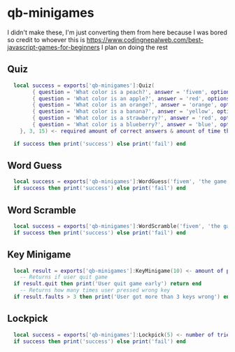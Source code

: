 # qb-minigames

I didn't make these, I'm just converting them from here because I was bored so credit to whoever this is https://www.codingnepalweb.com/best-javascript-games-for-beginners
I plan on doing the rest

## Quiz
```lua
  local success = exports['qb-minigames']:Quiz(
        { question = 'What color is a peach?', answer = 'fivem', options = { 'red', 'yellow', 'orange', 'blue', 'pink' } },
        { question = 'What color is an apple?', answer = 'red', options = { 'red', 'yellow', 'orange', 'blue', 'pink' } },
        { question = 'What color is an orange?', answer = 'orange', options = { 'red', 'yellow', 'orange', 'blue', 'pink' } },
        { question = 'What color is a banana?', answer = 'yellow', options = { 'red', 'yellow', 'orange', 'blue', 'pink' } },
        { question = 'What color is a strawberry?', answer = 'red', options = { 'red', 'yellow', 'orange', 'blue', 'pink' } },
        { question = 'What color is a blueberry?', answer = 'blue', options = { 'red', 'yellow', 'orange', 'blue', 'pink' } },
    }, 3, 15) <- required amount of correct answers & amount of time they have to answer each question

  if success then print('success') else print('fail') end
```

## Word Guess
```lua
  local success = exports['qb-minigames']:WordGuess('fivem', 'the game modification you are playing on', 5) <- how long they have to guess in seconds
  if success then print('success') else print('fail') end
```

## Word Scramble
```lua
  local success = exports['qb-minigames']:WordScramble('fivem', 'the game modification you are playing on', 30) <- how long they have to unscramble in seconds
  if success then print('success') else print('fail') end
```

## Key Minigame
```lua
  local result = exports['qb-minigames']:KeyMinigame(10) <- amount of presses they need to do
    -- Returns if user quit game
  if result.quit then print('User quit game early') return end
    -- Returns how many times user pressed wrong key
  if result.faults > 3 then print('User got more than 3 keys wrong') end
```

## Lockpick
```lua
  local success = exports['qb-minigames']:Lockpick(5) <- number of tries
  if success then print('success') else print('fail') end
```
